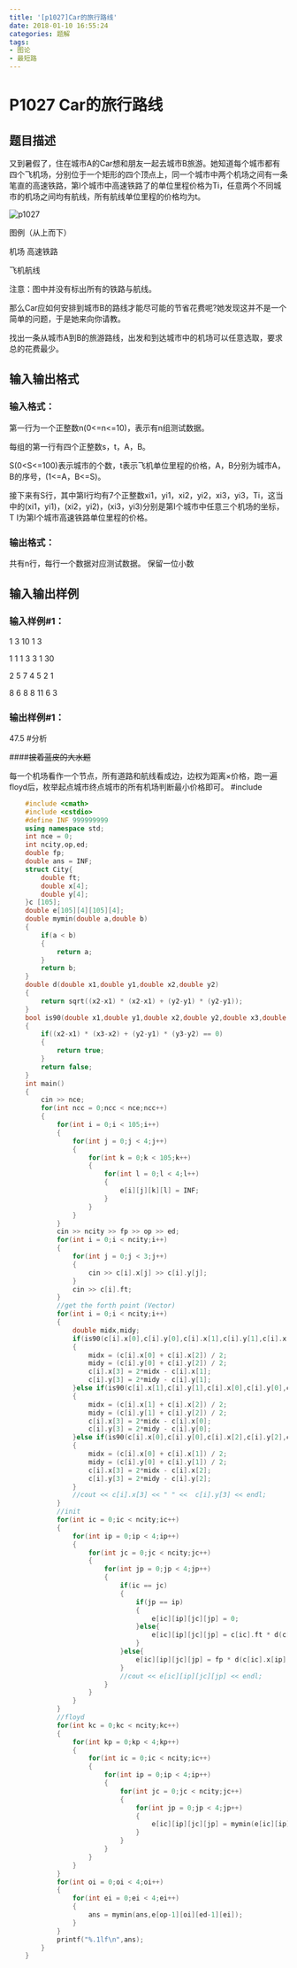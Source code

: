 ```yaml
---
title: '[p1027]Car的旅行路线'
date: 2018-01-10 16:55:24
categories: 题解
tags:
- 图论
- 最短路
---
```


# P1027 Car的旅行路线

## 题目描述


又到暑假了，住在城市A的Car想和朋友一起去城市B旅游。她知道每个城市都有四个飞机场，分别位于一个矩形的四个顶点上，同一个城市中两个机场之间有一条笔直的高速铁路，第I个城市中高速铁路了的单位里程价格为Ti，任意两个不同城市的机场之间均有航线，所有航线单位里程的价格均为t。

![p1027](https://cdn.luogu.com.cn/upload/pic/8.png)

<!--more-->

图例（从上而下）


机场 高速铁路


飞机航线


注意：图中并没有标出所有的铁路与航线。


那么Car应如何安排到城市B的路线才能尽可能的节省花费呢?她发现这并不是一个简单的问题，于是她来向你请教。


找出一条从城市A到B的旅游路线，出发和到达城市中的机场可以任意选取，要求总的花费最少。

## 输入输出格式

### 输入格式：


第一行为一个正整数n(0<=n<=10)，表示有n组测试数据。


每组的第一行有四个正整数s，t，A，B。


S(0<S<=100)表示城市的个数，t表示飞机单位里程的价格，A，B分别为城市A，B的序号，(1<=A，B<=S)。


接下来有S行，其中第I行均有7个正整数xi1，yi1，xi2，yi2，xi3，yi3，Ti，这当中的(xi1，yi1)，(xi2，yi2)，(xi3，yi3)分别是第I个城市中任意三个机场的坐标，T I为第I个城市高速铁路单位里程的价格。


### 输出格式：


共有n行，每行一个数据对应测试数据。 保留一位小数


## 输入输出样例

### 输入样例#1：


1
3 10 1 3

1 1 1 3 3 1 30

2 5 7 4 5 2 1

8 6 8 8 11 6 3


### 输出样例#1：


47.5
#分析

####~~披着蓝皮的大水题~~

每一个机场看作一个节点，所有道路和航线看成边，边权为距离×价格，跑一遍floyd后，枚举起点城市终点城市的所有机场判断最小价格即可。    #include <iostream>

```cpp
    #include <cmath>
    #include <cstdio>
    #define INF 999999999
    using namespace std;
    int nce = 0;
    int ncity,op,ed;
    double fp;
    double ans = INF;
    struct City{
        double ft;
        double x[4];
        double y[4];
    }c [105];
    double e[105][4][105][4];
    double mymin(double a,double b)
    {
        if(a < b)
        {
            return a;
        }
        return b;
    }
    double d(double x1,double y1,double x2,double y2)
    {
        return sqrt((x2-x1) * (x2-x1) + (y2-y1) * (y2-y1));
    }
    bool is90(double x1,double y1,double x2,double y2,double x3,double y3)
    {
        if((x2-x1) * (x3-x2) + (y2-y1) * (y3-y2) == 0)
        {
            return true;
        }
        return false;
    }
    int main()
    {
        cin >> nce;
        for(int ncc = 0;ncc < nce;ncc++)
        {
            for(int i = 0;i < 105;i++)
            {
                for(int j = 0;j < 4;j++)
                {
                    for(int k = 0;k < 105;k++)
                    {
                        for(int l = 0;l < 4;l++)
                        {
                            e[i][j][k][l] = INF;
                        }
                    }
                }
            }
            cin >> ncity >> fp >> op >> ed;
            for(int i = 0;i < ncity;i++)
            {
                for(int j = 0;j < 3;j++)
                {
                    cin >> c[i].x[j] >> c[i].y[j];
                }
                cin >> c[i].ft;
            }
            //get the forth point (Vector)
            for(int i = 0;i < ncity;i++)
            {
                double midx,midy;
                if(is90(c[i].x[0],c[i].y[0],c[i].x[1],c[i].y[1],c[i].x[2],c[i].y[2]))
                {
                    midx = (c[i].x[0] + c[i].x[2]) / 2;
                    midy = (c[i].y[0] + c[i].y[2]) / 2;
                    c[i].x[3] = 2*midx - c[i].x[1];
                    c[i].y[3] = 2*midy - c[i].y[1];
                }else if(is90(c[i].x[1],c[i].y[1],c[i].x[0],c[i].y[0],c[i].x[2],c[i].y[2]))
                {
                    midx = (c[i].x[1] + c[i].x[2]) / 2;
                    midy = (c[i].y[1] + c[i].y[2]) / 2;
                    c[i].x[3] = 2*midx - c[i].x[0];
                    c[i].y[3] = 2*midy - c[i].y[0];
                }else if(is90(c[i].x[0],c[i].y[0],c[i].x[2],c[i].y[2],c[i].x[1],c[i].y[1]))
                {
                    midx = (c[i].x[0] + c[i].x[1]) / 2;
                    midy = (c[i].y[0] + c[i].y[1]) / 2;
                    c[i].x[3] = 2*midx - c[i].x[2];
                    c[i].y[3] = 2*midy - c[i].y[2];
                }
                //cout << c[i].x[3] << " " <<  c[i].y[3] << endl;
            }
            //init
            for(int ic = 0;ic < ncity;ic++)
            {
                for(int ip = 0;ip < 4;ip++)
                {
                    for(int jc = 0;jc < ncity;jc++)
                    {
                        for(int jp = 0;jp < 4;jp++)
                        {
                            if(ic == jc)
                            {
                                if(jp == ip)
                                {
                                    e[ic][ip][jc][jp] = 0;
                                }else{
                                    e[ic][ip][jc][jp] = c[ic].ft * d(c[ic].x[ip],c[ic].y[ip],c[jc].x[jp],c[jc].y[jp]);
                                }
                            }else{
                                e[ic][ip][jc][jp] = fp * d(c[ic].x[ip],c[ic].y[ip],c[jc].x[jp],c[jc].y[jp]);
                            }
                            //cout << e[ic][ip][jc][jp] << endl;
                        }
                    }
                }
            }
            //floyd
            for(int kc = 0;kc < ncity;kc++)
            {
                for(int kp = 0;kp < 4;kp++)
                {
                    for(int ic = 0;ic < ncity;ic++)
                    {
                        for(int ip = 0;ip < 4;ip++)
                        {
                            for(int jc = 0;jc < ncity;jc++)
                            {
                                for(int jp = 0;jp < 4;jp++)
                                {
                                    e[ic][ip][jc][jp] = mymin(e[ic][ip][jc][jp],e[ic][ip][kc][kp] + e[kc][kp][jc][jp]);
                                }
                            }
                        }
                    }
                }
            }
            for(int oi = 0;oi < 4;oi++)
            {
                for(int ei = 0;ei < 4;ei++)
                {
                    ans = mymin(ans,e[op-1][oi][ed-1][ei]);
                }
            }
            printf("%.1lf\n",ans);
        }
    }

```